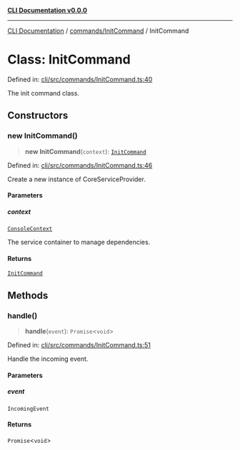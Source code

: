 [**CLI Documentation v0.0.0**](../../../README.md)

***

[CLI Documentation](../../../modules.md) / [commands/InitCommand](../README.md) / InitCommand

# Class: InitCommand

Defined in: [cli/src/commands/InitCommand.ts:40](https://github.com/stonemjs/cli/blob/918c4879f2a7715f30d46038936ca1a10bb41202/src/commands/InitCommand.ts#L40)

The init command class.

## Constructors

### new InitCommand()

> **new InitCommand**(`context`): [`InitCommand`](InitCommand.md)

Defined in: [cli/src/commands/InitCommand.ts:46](https://github.com/stonemjs/cli/blob/918c4879f2a7715f30d46038936ca1a10bb41202/src/commands/InitCommand.ts#L46)

Create a new instance of CoreServiceProvider.

#### Parameters

##### context

[`ConsoleContext`](../../../declarations/interfaces/ConsoleContext.md)

The service container to manage dependencies.

#### Returns

[`InitCommand`](InitCommand.md)

## Methods

### handle()

> **handle**(`event`): `Promise`\<`void`\>

Defined in: [cli/src/commands/InitCommand.ts:51](https://github.com/stonemjs/cli/blob/918c4879f2a7715f30d46038936ca1a10bb41202/src/commands/InitCommand.ts#L51)

Handle the incoming event.

#### Parameters

##### event

`IncomingEvent`

#### Returns

`Promise`\<`void`\>
